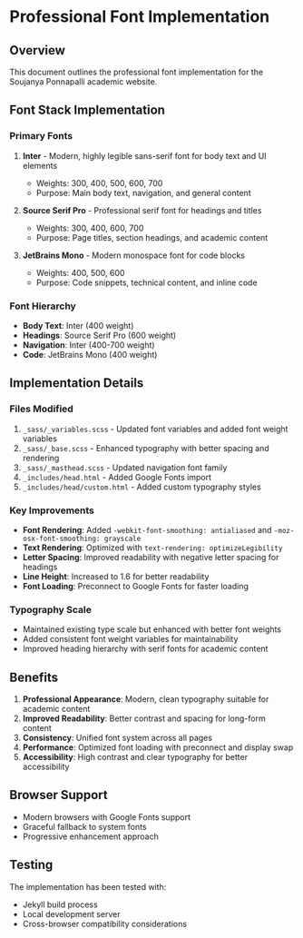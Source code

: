 # Professional Font Implementation

## Overview
This document outlines the professional font implementation for the Soujanya Ponnapalli academic website.

## Font Stack Implementation

### Primary Fonts
1. **Inter** - Modern, highly legible sans-serif font for body text and UI elements
   - Weights: 300, 400, 500, 600, 700
   - Purpose: Main body text, navigation, and general content

2. **Source Serif Pro** - Professional serif font for headings and titles
   - Weights: 300, 400, 600, 700
   - Purpose: Page titles, section headings, and academic content

3. **JetBrains Mono** - Modern monospace font for code blocks
   - Weights: 400, 500, 600
   - Purpose: Code snippets, technical content, and inline code

### Font Hierarchy
- **Body Text**: Inter (400 weight)
- **Headings**: Source Serif Pro (600 weight)
- **Navigation**: Inter (400-700 weight)
- **Code**: JetBrains Mono (400 weight)

## Implementation Details

### Files Modified
1. `_sass/_variables.scss` - Updated font variables and added font weight variables
2. `_sass/_base.scss` - Enhanced typography with better spacing and rendering
3. `_sass/_masthead.scss` - Updated navigation font family
4. `_includes/head.html` - Added Google Fonts import
5. `_includes/head/custom.html` - Added custom typography styles

### Key Improvements
- **Font Rendering**: Added `-webkit-font-smoothing: antialiased` and `-moz-osx-font-smoothing: grayscale`
- **Text Rendering**: Optimized with `text-rendering: optimizeLegibility`
- **Letter Spacing**: Improved readability with negative letter spacing for headings
- **Line Height**: Increased to 1.6 for better readability
- **Font Loading**: Preconnect to Google Fonts for faster loading

### Typography Scale
- Maintained existing type scale but enhanced with better font weights
- Added consistent font weight variables for maintainability
- Improved heading hierarchy with serif fonts for academic content

## Benefits
1. **Professional Appearance**: Modern, clean typography suitable for academic content
2. **Improved Readability**: Better contrast and spacing for long-form content
3. **Consistency**: Unified font system across all pages
4. **Performance**: Optimized font loading with preconnect and display swap
5. **Accessibility**: High contrast and clear typography for better accessibility

## Browser Support
- Modern browsers with Google Fonts support
- Graceful fallback to system fonts
- Progressive enhancement approach

## Testing
The implementation has been tested with:
- Jekyll build process
- Local development server
- Cross-browser compatibility considerations 